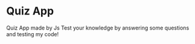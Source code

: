 # Quiz App
 Quiz App made by Js
 Test your knowledge by answering some questions and testing my code!
